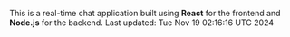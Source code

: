 This is a real-time chat application built using **React** for the frontend and **Node.js** for the backend.
Last updated: Tue Nov 19 02:16:16 UTC 2024
